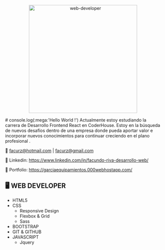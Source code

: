 <p align="center">
  <img src="https://static-exp1.licdn.com/scds/common/u/images/promo/ads/ad_17x700_transparent.png" width="350" title="web-developer">
</p>
# console.log(:mega:'Hello World !')
Actualmente estoy estudiando la carrera de Desarrollo Frontend React en CoderHouse. 
Estoy en la búsqueda de nuevos desafíos dentro de una empresa donde pueda aportar valor e incorporar nuevos conocimientos para continuar creciendo en el plano profesional .

:e-mail: facurz@hotmail.com | facurz@gmail.com

:link: Linkedin: https://www.linkedin.com/in/facundo-riva-desarrollo-web/

:link: Portfolio: https://garciaequipamientos.000webhostapp.com/



## :desktop_computer: WEB DEVELOPER


* HTML5
* CSS
  * Responsive Design
  * Flexbox & Grid
  * Sass
* BOOTSTRAP 
* GIT & GITHUB
* JAVASCRIPT 
  * Jquery


